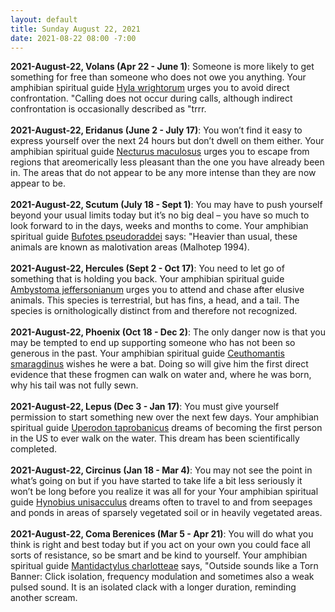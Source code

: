 ```yaml
---
layout: default
title: Sunday August 22, 2021
date: 2021-08-22 08:00 -7:00
---
```


**2021-August-22, Volans (Apr 22 - June 1)**: Someone is more likely to get something for free than someone who does not owe you anything. Your amphibian spiritual guide [Hyla wrightorum](https://amphibiaweb.org/cgi/amphib_query?where-genus=Hyla&where-species=wrightorum) urges you to avoid direct confrontation. "Calling does not occur during calls, although indirect confrontation is occasionally described as "trrr. <br /><br />**2021-August-22, Eridanus (June 2 - July 17)**: You won’t find it easy to express yourself over the next 24 hours but don’t dwell on them either. Your amphibian spiritual guide [Necturus maculosus](https://amphibiaweb.org/cgi/amphib_query?where-genus=Necturus&where-species=maculosus) urges you to escape from regions that areomerically less pleasant than the one you have already been in. The areas that do not appear to be any more intense than they are now appear to be. <br /><br />**2021-August-22, Scutum (July 18 - Sept 1)**: You may have to push yourself beyond your usual limits today but it’s no big deal – you have so much to look forward to in the days, weeks and months to come. Your amphibian spiritual guide [Bufotes pseudoraddei](https://amphibiaweb.org/cgi/amphib_query?where-genus=Bufotes&where-species=pseudoraddei) says: "Heavier than usual, these animals are known as malotivation areas (Malhotep 1994). <br /><br />**2021-August-22, Hercules (Sept 2 - Oct 17)**: You need to let go of something that is holding you back. Your amphibian spiritual guide [Ambystoma jeffersonianum](https://amphibiaweb.org/cgi/amphib_query?where-genus=Ambystoma&where-species=jeffersonianum) urges you to attend and chase after elusive animals. This species is terrestrial, but has fins, a head, and a tail. The species is ornithologically distinct from and therefore not recognized. <br /><br />**2021-August-22, Phoenix (Oct 18 - Dec 2)**: The only danger now is that you may be tempted to end up supporting someone who has not been so generous in the past. Your amphibian spiritual guide [Ceuthomantis smaragdinus](https://amphibiaweb.org/cgi/amphib_query?where-genus=Ceuthomantis&where-species=smaragdinus) wishes he were a bat. Doing so will give him the first direct evidence that these frogmen can walk on water and, where he was born, why his tail was not fully sewn. <br /><br />**2021-August-22, Lepus (Dec 3 - Jan 17)**: You must give yourself permission to start something new over the next few days. Your amphibian spiritual guide [Uperodon taprobanicus](https://amphibiaweb.org/cgi/amphib_query?where-genus=Uperodon&where-species=taprobanicus) dreams of becoming the first person in the US to ever walk on the water. This dream has been scientifically completed. <br /><br />**2021-August-22, Circinus (Jan 18 - Mar 4)**: You may not see the point in what’s going on but if you have started to take life a bit less seriously it won’t be long before you realize it was all for your Your amphibian spiritual guide [Hynobius unisacculus](https://amphibiaweb.org/cgi/amphib_query?where-genus=Hynobius&where-species=unisacculus) dreams often to travel to and from seepages and ponds in areas of sparsely vegetated soil or in heavily vegetated areas. <br /><br />**2021-August-22, Coma Berenices (Mar 5 - Apr 21)**: You will do what you think is right and best today but if you act on your own you could face all sorts of resistance, so be smart and be kind to yourself. Your amphibian spiritual guide [Mantidactylus charlotteae](https://amphibiaweb.org/cgi/amphib_query?where-genus=Mantidactylus&where-species=charlotteae) says, "Outside sounds like a Torn Banner: Click isolation, frequency modulation and sometimes also a weak pulsed sound. It is an isolated clack with a longer duration, reminding another scream. <br /><br />